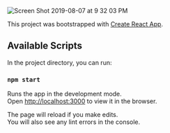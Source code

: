 ![Screen Shot 2019-08-07 at 9 32 03 PM](https://user-images.githubusercontent.com/6588703/62675370-a43af300-b95b-11e9-921c-954a3c36e92e.png)



This project was bootstrapped with [Create React App](https://github.com/facebook/create-react-app).

## Available Scripts

In the project directory, you can run:

### `npm start`

Runs the app in the development mode.<br>
Open [http://localhost:3000](http://localhost:3000) to view it in the browser.

The page will reload if you make edits.<br>
You will also see any lint errors in the console.
